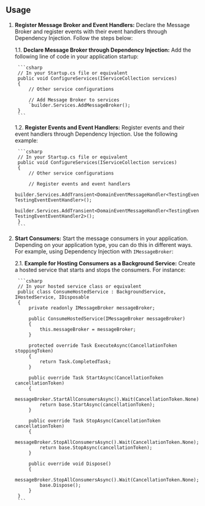 ## Usage
1. **Register Message Broker and Event Handlers:**
   Declare the Message Broker and register events with their event handlers through Dependency Injection. Follow the steps below:

   1.1. **Declare Message Broker through Dependency Injection:**
        Add the following line of code in your application startup:

        ```csharp
        // In your Startup.cs file or equivalent
        public void ConfigureServices(IServiceCollection services)
        {
            // Other service configurations

            // Add Message Broker to services
            `builder.Services.AddMessageBroker();
        }
        ```

   1.2. **Register Events and Event Handlers:**
        Register events and their event handlers through Dependency Injection. Use the following example:

        ```csharp
        // In your Startup.cs file or equivalent
        public void ConfigureServices(IServiceCollection services)
        {
            // Other service configurations

            // Register events and event handlers
            builder.Services.AddTransient<DomainEventMessageHandler<TestingEvent>, TestingEventEventHandler>();
            builder.Services.AddTransient<DomainEventMessageHandler<TestingEvent2>, TestingEventEventHandler2>();
        }
        ```

2. **Start Consumers:**
   Start the message consumers in your application. Depending on your application type, you can do this in different ways. For example, using Dependency Injection with `IMessageBroker`:

    2.1. **Example for Hosting Consumers as a Background Service:**
        Create a hosted service that starts and stops the consumers. For instance:

        ```csharp
        // In your hosted service class or equivalent
        public class ConsumeHostedService : BackgroundService, IHostedService, IDisposable
        {
            private readonly IMessageBroker messageBroker;

            public ConsumeHostedService(IMessageBroker messageBroker)
            {
                this.messageBroker = messageBroker;
            }

            protected override Task ExecuteAsync(CancellationToken stoppingToken)
            {
                return Task.CompletedTask;
            }

            public override Task StartAsync(CancellationToken cancellationToken)
            {
                messageBroker.StartAllConsumersAsync().Wait(CancellationToken.None);
                return base.StartAsync(cancellationToken);
            }

            public override Task StopAsync(CancellationToken cancellationToken)
            {
                messageBroker.StopAllConsumersAsync().Wait(CancellationToken.None);
                return base.StopAsync(cancellationToken);
            }

            public override void Dispose()
            {
                messageBroker.StopAllConsumersAsync().Wait(CancellationToken.None);
                base.Dispose();
            }
        }
        ```